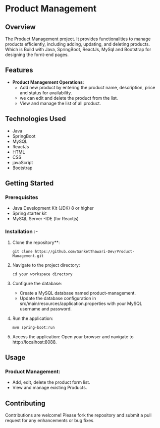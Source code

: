 # Product Management

## Overview

The Product Management project. It provides functionalities to manage products efficiently, including adding, updating, and deleting products. 
Which is Build with Java, SpringBoot, ReactJs, MySql and Bootstrap for designing the fornt-end pages.

## Features

- **Product Management Operations**:
  - Add new product by entering the product name, description, price and status for availability.
  - we can edit and delete the product from the list.
  - View and manage the list of all product.


## Technologies Used

- Java
- SpringBoot
- MySQL
- ReactJs
- HTML
- CSS
- javaScript
- Bootstrap

## Getting Started

### Prerequisites

- Java Development Kit (JDK) 8 or higher
- Spring starter kit
- MySQL Server
-IDE (for Reactjs)

### Installation :-

1. Clone the repository**:
   
       git clone https://github.com/SanketThawari-Dev/Product-Management.git

2. Navigate to the project directory:
   
       cd your workspace directory
   
3. Configure the database:
   
   * Create a MySQL database named product-management.
   * Update the database configuration in src/main/resources/application.properties with your MySQL username and password.
   
4. Run the application:

       mvn spring-boot:run
   
5. Access the application: Open your browser and navigate to http://localhost:8088.

## Usage

### Product Management:
  * Add, edit, delete the product form list.
  * View and manage existing Products.
    

## Contributing
Contributions are welcome! Please fork the repository and submit a pull request for any enhancements or bug fixes.

